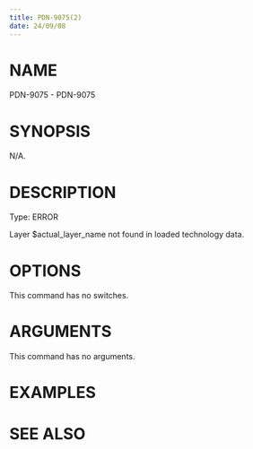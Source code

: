 ```yaml
---
title: PDN-9075(2)
date: 24/09/08
---
```


# NAME

PDN-9075 - PDN-9075

# SYNOPSIS

N/A.

# DESCRIPTION

Type: ERROR

Layer $actual_layer_name not found in loaded technology data.

# OPTIONS

This command has no switches.

# ARGUMENTS

This command has no arguments.

# EXAMPLES

# SEE ALSO
